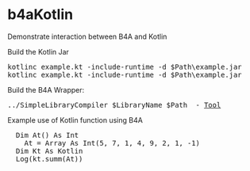 # b4aKotlin
Demonstrate interaction between B4A and Kotlin



Build the Kotlin Jar
<pre>
kotlinc example.kt -include-runtime -d $Path\example.jar
kotlinc example.kt -include-runtime -d $Path\example.jar
</pre>

Build the B4A Wrapper:
<pre>
../SimpleLibraryCompiler $LibraryName $Path  - <a href="https://www.b4x.com/android/forum/threads/tool-simple-library-compiler-build-libraries-without-eclipse.29918/">Tool</a>
</pre>

Example use of Kotlin function using B4A

<pre>
  Dim At() As Int
	At = Array As Int(5, 7, 1, 4, 9, 2, 1, -1)
  Dim Kt As Kotlin
  Log(kt.summ(At))
 </pre>
